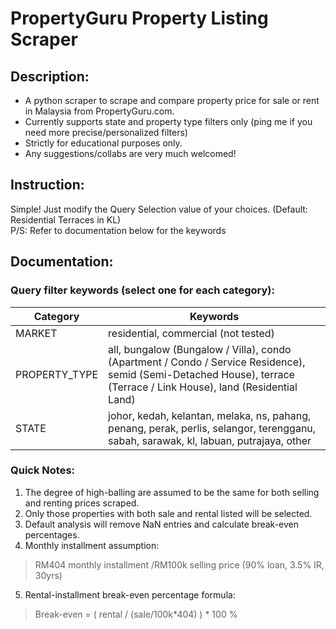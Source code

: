 # PropertyGuru Property Listing Scraper
## Description:
- A python scraper to scrape and compare property price for sale or rent in Malaysia from PropertyGuru.com.
- Currently supports state and property type filters only (ping me if you need more precise/personalized filters)
- Strictly for educational purposes only.
- Any suggestions/collabs are very much welcomed!

## Instruction:
Simple! Just modify the Query Selection value of your choices. (Default: Residential Terraces in KL)  
P/S: Refer to documentation below for the keywords

## Documentation:
### Query filter keywords (select one for each category):
|Category|Keywords|
|--|--|
|MARKET|residential, commercial (not tested)|
|PROPERTY_TYPE|all, bungalow (Bungalow / Villa), condo (Apartment / Condo / Service Residence), semid (Semi-Detached House), terrace (Terrace / Link House), land (Residential Land)|
|STATE|johor, kedah, kelantan, melaka, ns, pahang, penang, perak, perlis, selangor, terengganu, sabah, sarawak, kl, labuan, putrajaya, other|

### Quick Notes:
1. The degree of high-balling are assumed to be the same for both selling and renting prices scraped.
2. Only those properties with both sale and rental listed will be selected.
3. Default analysis will remove NaN entries and calculate break-even percentages.
4. Monthly installment assumption:
> RM404 monthly installment /RM100k selling price (90% loan, 3.5% IR, 30yrs)
5. Rental-installment break-even percentage formula:
> Break-even = ( rental / (sale/100k*404) ) * 100 %

